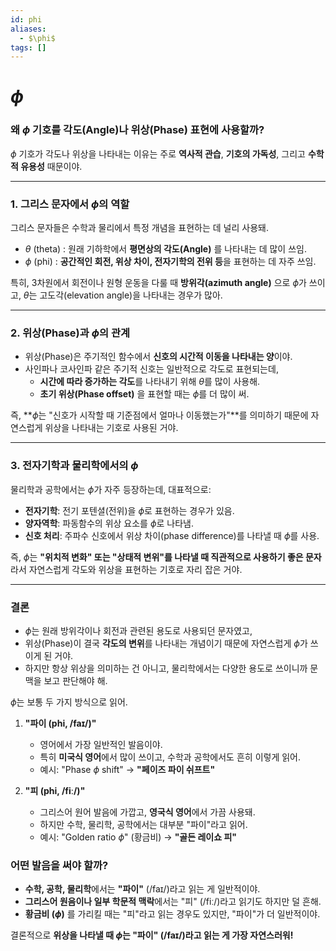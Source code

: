 ```yaml
---
id: phi
aliases:
  - $\phi$
tags: []
---
```


# $\phi$
### **왜 $\phi$ 기호를 각도(Angle)나 위상(Phase) 표현에 사용할까?**

$\phi$ 기호가 각도나 위상을 나타내는 이유는 주로 **역사적 관습**, **기호의 가독성**, 그리고 **수학적 유용성** 때문이야.

---

### **1. 그리스 문자에서 $\phi$의 역할**
그리스 문자들은 수학과 물리에서 특정 개념을 표현하는 데 널리 사용돼.  
- $\theta$ (theta) : 원래 기하학에서 **평면상의 각도(Angle)** 를 나타내는 데 많이 쓰임.  
- $\phi$ (phi) : **공간적인 회전, 위상 차이, 전자기학의 전위 등**을 표현하는 데 자주 쓰임.  

특히, 3차원에서 회전이나 원형 운동을 다룰 때 **방위각(azimuth angle)** 으로 $\phi$가 쓰이고, $\theta$는 고도각(elevation angle)을 나타내는 경우가 많아.

---

### **2. 위상(Phase)과 $\phi$의 관계**
- 위상(Phase)은 주기적인 함수에서 **신호의 시간적 이동을 나타내는 양**이야.
- 사인파나 코사인파 같은 주기적 신호는 일반적으로 각도로 표현되는데,  
  - **시간에 따라 증가하는 각도**를 나타내기 위해 $\theta$를 많이 사용해.  
  - **초기 위상(Phase offset)** 을 표현할 때는 $\phi$를 더 많이 써.  

즉, **$\phi$는 "신호가 시작할 때 기준점에서 얼마나 이동했는가"**를 의미하기 때문에 자연스럽게 위상을 나타내는 기호로 사용된 거야.

---

### **3. 전자기학과 물리학에서의 $\phi$**
물리학과 공학에서는 $\phi$가 자주 등장하는데, 대표적으로:  
- **전자기학**: 전기 포텐셜(전위)을 $\phi$로 표현하는 경우가 있음.  
- **양자역학**: 파동함수의 위상 요소를 $\phi$로 나타냄.  
- **신호 처리**: 주파수 신호에서 위상 차이(phase difference)를 나타낼 때 $\phi$를 사용.  

즉, $\phi$는 **"위치적 변화" 또는 "상태적 변위"를 나타낼 때 직관적으로 사용하기 좋은 문자**라서 자연스럽게 각도와 위상을 표현하는 기호로 자리 잡은 거야.

---

### **결론**
- $\phi$는 원래 방위각이나 회전과 관련된 용도로 사용되던 문자였고,  
- 위상(Phase)이 결국 **각도의 변위**를 나타내는 개념이기 때문에 자연스럽게 $\phi$가 쓰이게 된 거야.  
- 하지만 항상 위상을 의미하는 건 아니고, 물리학에서는 다양한 용도로 쓰이니까 문맥을 보고 판단해야 해.

$\phi$는 보통 두 가지 방식으로 읽어.  

1. **"파이 (phi, /faɪ/)"**  
   - 영어에서 가장 일반적인 발음이야.  
   - 특히 **미국식 영어**에서 많이 쓰이고, 수학과 공학에서도 흔히 이렇게 읽어.  
   - 예시: "Phase $\phi$ shift" → **"페이즈 파이 쉬프트"**  

2. **"피 (phi, /fiː/)"**  
   - 그리스어 원어 발음에 가깝고, **영국식 영어**에서 가끔 사용돼.  
   - 하지만 수학, 물리학, 공학에서는 대부분 "파이"라고 읽어.  
   - 예시: "Golden ratio $\phi$" (황금비) → **"골든 레이쇼 피"**  

### **어떤 발음을 써야 할까?**  
- **수학, 공학, 물리학**에서는 **"파이"** (/faɪ/)라고 읽는 게 일반적이야.  
- **그리스어 원음이나 일부 학문적 맥락**에서는 "피" (/fiː/)라고 읽기도 하지만 덜 흔해.  
- **황금비 ($\phi$)** 를 가리킬 때는 "피"라고 읽는 경우도 있지만, "파이"가 더 일반적이야.  

결론적으로 **위상을 나타낼 때 $\phi$는 "파이" (/faɪ/)라고 읽는 게 가장 자연스러워!**
